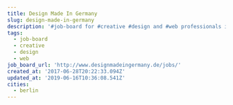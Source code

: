 ```yaml
---
title: Design Made In Germany
slug: design-made-in-germany
description: '#job-board for #creative #design and #web professionals in Germany'
tags:
  - job-board
  - creative
  - design
  - web
job_board_url: 'http://www.designmadeingermany.de/jobs/'
created_at: '2017-06-28T20:22:33.094Z'
updated_at: '2019-06-16T10:36:08.541Z'
cities:
  - berlin
---
```


